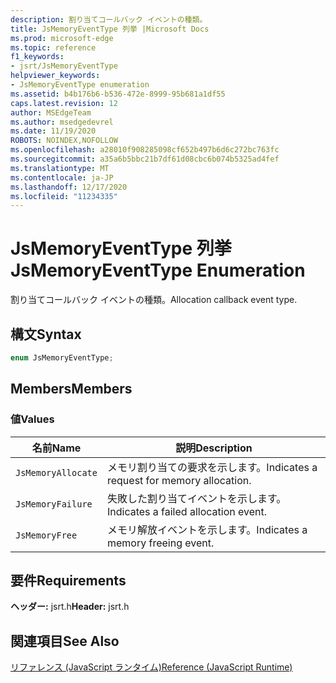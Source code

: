 ```yaml
---
description: 割り当てコールバック イベントの種類。
title: JsMemoryEventType 列挙 |Microsoft Docs
ms.prod: microsoft-edge
ms.topic: reference
f1_keywords:
- jsrt/JsMemoryEventType
helpviewer_keywords:
- JsMemoryEventType enumeration
ms.assetid: b4b176b6-b536-472e-8999-95b681a1df55
caps.latest.revision: 12
author: MSEdgeTeam
ms.author: msedgedevrel
ms.date: 11/19/2020
ROBOTS: NOINDEX,NOFOLLOW
ms.openlocfilehash: a28010f908285098cf652b497b6d6c272bc763fc
ms.sourcegitcommit: a35a6b5bbc21b7df61d08cbc6b074b5325ad4fef
ms.translationtype: MT
ms.contentlocale: ja-JP
ms.lasthandoff: 12/17/2020
ms.locfileid: "11234335"
---
```

# <span data-ttu-id="5e7d1-103">JsMemoryEventType 列挙</span><span class="sxs-lookup"><span data-stu-id="5e7d1-103">JsMemoryEventType Enumeration</span></span>

<span data-ttu-id="5e7d1-104">割り当てコールバック イベントの種類。</span><span class="sxs-lookup"><span data-stu-id="5e7d1-104">Allocation callback event type.</span></span>  
  
## <span data-ttu-id="5e7d1-105">構文</span><span class="sxs-lookup"><span data-stu-id="5e7d1-105">Syntax</span></span>  
  
```cpp  
enum JsMemoryEventType;  
```  
  
## <span data-ttu-id="5e7d1-106">Members</span><span class="sxs-lookup"><span data-stu-id="5e7d1-106">Members</span></span>  
  
### <span data-ttu-id="5e7d1-107">値</span><span class="sxs-lookup"><span data-stu-id="5e7d1-107">Values</span></span>  
  
|<span data-ttu-id="5e7d1-108">名前</span><span class="sxs-lookup"><span data-stu-id="5e7d1-108">Name</span></span>|<span data-ttu-id="5e7d1-109">説明</span><span class="sxs-lookup"><span data-stu-id="5e7d1-109">Description</span></span>|  
|----------|-----------------|  
|`JsMemoryAllocate`|<span data-ttu-id="5e7d1-110">メモリ割り当ての要求を示します。</span><span class="sxs-lookup"><span data-stu-id="5e7d1-110">Indicates a request for memory allocation.</span></span>|  
|`JsMemoryFailure`|<span data-ttu-id="5e7d1-111">失敗した割り当てイベントを示します。</span><span class="sxs-lookup"><span data-stu-id="5e7d1-111">Indicates a failed allocation event.</span></span>|  
|`JsMemoryFree`|<span data-ttu-id="5e7d1-112">メモリ解放イベントを示します。</span><span class="sxs-lookup"><span data-stu-id="5e7d1-112">Indicates a memory freeing event.</span></span>|  
  
## <span data-ttu-id="5e7d1-113">要件</span><span class="sxs-lookup"><span data-stu-id="5e7d1-113">Requirements</span></span>  
 <span data-ttu-id="5e7d1-114">**ヘッダー:** jsrt.h</span><span class="sxs-lookup"><span data-stu-id="5e7d1-114">**Header:** jsrt.h</span></span>  
  
## <span data-ttu-id="5e7d1-115">関連項目</span><span class="sxs-lookup"><span data-stu-id="5e7d1-115">See Also</span></span>  
 [<span data-ttu-id="5e7d1-116">リファレンス (JavaScript ランタイム)</span><span class="sxs-lookup"><span data-stu-id="5e7d1-116">Reference (JavaScript Runtime)</span></span>](../chakra-hosting/reference-javascript-runtime.md)
